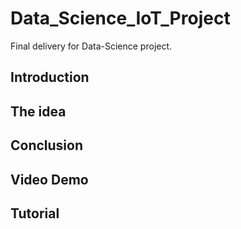 # Data_Science_IoT_Project
Final delivery for Data-Science project. 

## Introduction

## The idea

## Conclusion

## Video Demo

## Tutorial 

